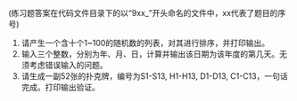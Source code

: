 (练习题答案在代码文件目录下的以“9xx_”开头命名的文件中，xx代表了题目的序号)

1. 请产生一个含十个1~100的随机数的列表，对其进行排序，并打印输出。
2. 输入三个整数，分别为年、月、日，计算并输出该日期为该年度的第几天。无须考虑错误输入的问题。
3. 请生成一副52张的扑克牌，编号为S1-S13, H1-H13, D1-D13, C1-C13，一句话完成。打印输出验证。
